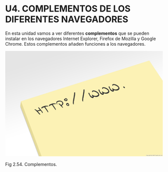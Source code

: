 
# U4. COMPLEMENTOS DE LOS DIFERENTES NAVEGADORES

En esta unidad vamos a ver diferentes **complementos** que se pueden instalar en los navegadores Internet Explorer, Firefox de Mozilla y Google Chrome. Estos complementos añaden funciones a los navegadores.


![](img/100206_cr_internet_04_011.jpg)

Fig 2.54. Complementos. 

